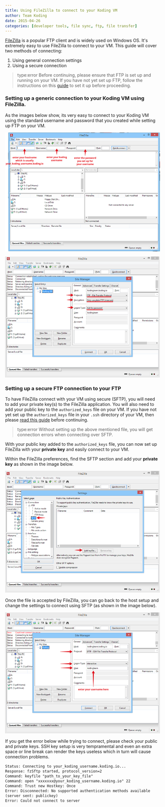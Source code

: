 ```yaml
---
title: Using FileZilla to connect to your Koding VM
author: Team Koding
date: 2015-04-26
categories: [developer tools, file sync, ftp, file transfer]
---
```


[FileZilla](https://filezilla-project.org/) is a popular FTP client and is widely used
on Windows OS. It's extremely easy to use FileZilla to connect to your VM. This guide
will cover two methods of connecting:
1. Using general connection settings
2. Using a secure connection

> type:error
> Before continuing, please ensure that FTP is set up and running on your VM. If you 
> have not yet set up FTP, follow the instructions on this [guide](http://learn.koding.com/guides/setting-up-ftp-on-koding/) to set it up before
> proceeding.

### Setting up a generic connection to your Koding VM using FileZilla.

As the images below show, its very easy to connect to your Koding VM using the standard
username and password that you created while setting up FTP on your VM.

![pic 1](filezilla1.png)

![pic 2](filezilla2.png)

### Setting up a secure FTP connection to your FTP
To have FileZilla connect with your VM using secure (SFTP), you will need to add your
private key(s) to the FileZilla application. You will also need to add your public key
to the `authorized_keys` file on your VM. If you have not yet set up the
`authorized_keys` file in your `.ssh` directory of your VM, then please [read this guide](http://learn.koding.com/guides/ssh-into-your-vm/#adding-to-your-authorized-keys) before continuing.
> type:error
> Without setting up the above mentioned file, you will get
> connection errors when connecting over SFTP.

With your public key added to the `authorized_keys` file, you can now set up
FileZilla with your **private key** and easily connect to your VM.

Within the FileZilla preferences, find the SFTP section and add your **private key** as
shown in the image below.

![pic 3](filezilla3.png)

Once the file is accepted by FileZilla, you can go back to the host setup and change the settings
to connect using SFTP (as shown in the image below).

![pic 4](filezilla4.png)

If you get the error below while trying to connect, please check your public and private keys. 
SSH key setup is very tempramental and even an extra space or line break can render the keys useless
which in turn will cause connection problems.
```
Status: Connecting to your_koding_username.koding.io...
Response: fzSftp started, protocol_version=2
Command: keyfile "path_to_your_key_file"
Command: open "xxxxxxx@your_koding_username.koding.io" 22
Command: Trust new Hostkey: Once
Error: Disconnected: No supported authentication methods available (server sent: publickey)
Error: Could not connect to server
```
